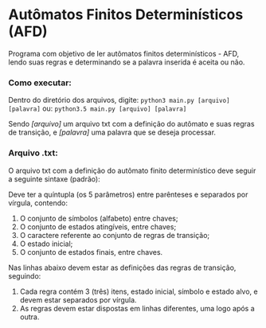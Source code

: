 # Autômatos Finitos Determinísticos (AFD)
Programa com objetivo de ler autômatos finitos determinísticos - AFD, lendo suas regras e determinando se a palavra inserida é aceita ou não.

### Como executar:
Dentro do diretório dos arquivos, digite:
```python3 main.py [arquivo] [palavra]```
ou:
```python3.5 main.py [arquivo] [palavra]```

Sendo *[arquivo]* um arquivo txt com a definição do autômato e suas regras de
transição, e *[palavra]* uma palavra que se deseja processar.

### Arquivo .txt:
O arquivo txt com a definição do autômato finito determinístico deve seguir a
seguinte sintaxe (padrão):

Deve ter a quíntupla (os 5 parâmetros) entre parênteses e separados por
vírgula, contendo:
1. O conjunto de símbolos (alfabeto) entre chaves;
2. O conjunto de estados atingíveis, entre chaves;
3. O caractere referente ao conjunto de regras de transição; 
4. O estado inicial;
5. O conjunto de estados finais, entre chaves.

Nas linhas abaixo devem estar as definições das regras de transição, seguindo:
1. Cada regra contém 3 (três) itens, estado inicial, símbolo e estado alvo, e
devem estar separados por vírgula.
2. As regras devem estar dispostas em linhas diferentes, uma logo após a outra.

